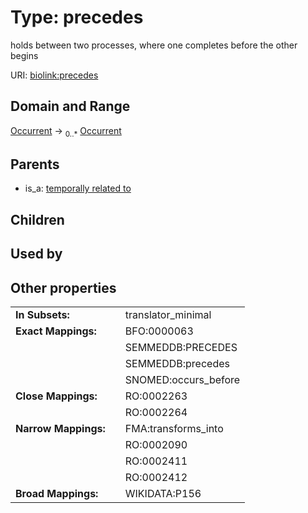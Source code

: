 
# Type: precedes


holds between two processes, where one completes before the other begins

URI: [biolink:precedes](https://w3id.org/biolink/vocab/precedes)


## Domain and Range

[Occurrent](Occurrent.md) ->  <sub>0..*</sub> [Occurrent](Occurrent.md)

## Parents

 *  is_a: [temporally related to](temporally_related_to.md)

## Children


## Used by


## Other properties

|  |  |  |
| --- | --- | --- |
| **In Subsets:** | | translator_minimal |
| **Exact Mappings:** | | BFO:0000063 |
|  | | SEMMEDDB:PRECEDES |
|  | | SEMMEDDB:precedes |
|  | | SNOMED:occurs_before |
| **Close Mappings:** | | RO:0002263 |
|  | | RO:0002264 |
| **Narrow Mappings:** | | FMA:transforms_into |
|  | | RO:0002090 |
|  | | RO:0002411 |
|  | | RO:0002412 |
| **Broad Mappings:** | | WIKIDATA:P156 |

